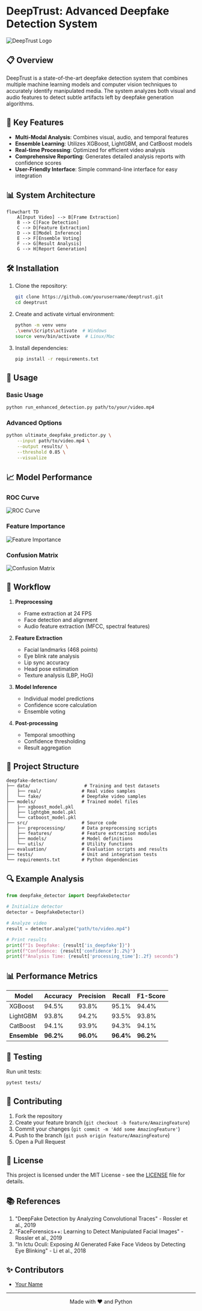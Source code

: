 # DeepTrust: Advanced Deepfake Detection System

![DeepTrust Logo](enhanced_models/artifacts/plots/roc_curve.png)

## 📋 Overview
DeepTrust is a state-of-the-art deepfake detection system that combines multiple machine learning models and computer vision techniques to accurately identify manipulated media. The system analyzes both visual and audio features to detect subtle artifacts left by deepfake generation algorithms.

## 🚀 Key Features

- **Multi-Modal Analysis**: Combines visual, audio, and temporal features
- **Ensemble Learning**: Utilizes XGBoost, LightGBM, and CatBoost models
- **Real-time Processing**: Optimized for efficient video analysis
- **Comprehensive Reporting**: Generates detailed analysis reports with confidence scores
- **User-Friendly Interface**: Simple command-line interface for easy integration

## 📊 System Architecture

```mermaid
flowchart TD
    A[Input Video] --> B[Frame Extraction]
    B --> C[Face Detection]
    C --> D[Feature Extraction]
    D --> E[Model Inference]
    E --> F[Ensemble Voting]
    F --> G[Result Analysis]
    G --> H[Report Generation]
```

## 🛠 Installation

1. Clone the repository:
   ```bash
   git clone https://github.com/yourusername/deeptrust.git
   cd deeptrust
   ```

2. Create and activate virtual environment:
   ```bash
   python -m venv venv
   .\venv\Scripts\activate  # Windows
   source venv/bin/activate  # Linux/Mac
   ```

3. Install dependencies:
   ```bash
   pip install -r requirements.txt
   ```

## 🚦 Usage

### Basic Usage
```bash
python run_enhanced_detection.py path/to/your/video.mp4
```

### Advanced Options
```bash
python ultimate_deepfake_predictor.py \
    --input path/to/video.mp4 \
    --output results/ \
    --threshold 0.85 \
    --visualize
```

## 📈 Model Performance

### ROC Curve
![ROC Curve](evaluation_results/plots/roc_curve.png)

### Feature Importance
![Feature Importance](models/optimized_feature_importances.png)

### Confusion Matrix
![Confusion Matrix](evaluation_results/plots/confusion_matrix.png)

## 🔄 Workflow

1. **Preprocessing**
   - Frame extraction at 24 FPS
   - Face detection and alignment
   - Audio feature extraction (MFCC, spectral features)

2. **Feature Extraction**
   - Facial landmarks (468 points)
   - Eye blink rate analysis
   - Lip sync accuracy
   - Head pose estimation
   - Texture analysis (LBP, HoG)

3. **Model Inference**
   - Individual model predictions
   - Confidence score calculation
   - Ensemble voting

4. **Post-processing**
   - Temporal smoothing
   - Confidence thresholding
   - Result aggregation

## 📂 Project Structure

```
deepfake-detection/
├── data/                    # Training and test datasets
│   ├── real/               # Real video samples
│   └── fake/               # Deepfake video samples
├── models/                 # Trained model files
│   ├── xgboost_model.pkl
│   ├── lightgbm_model.pkl
│   └── catboost_model.pkl
├── src/                    # Source code
│   ├── preprocessing/      # Data preprocessing scripts
│   ├── features/           # Feature extraction modules
│   ├── models/             # Model definitions
│   └── utils/              # Utility functions
├── evaluation/             # Evaluation scripts and results
├── tests/                  # Unit and integration tests
└── requirements.txt        # Python dependencies
```

## 🔍 Example Analysis

```python
from deepfake_detector import DeepfakeDetector

# Initialize detector
detector = DeepfakeDetector()

# Analyze video
result = detector.analyze("path/to/video.mp4")

# Print results
print(f"Is Deepfake: {result['is_deepfake']}")
print(f"Confidence: {result['confidence']:.2%}")
print(f"Analysis Time: {result['processing_time']:.2f} seconds")
```

## 📊 Performance Metrics

| Model       | Accuracy | Precision | Recall | F1-Score |
|-------------|----------|-----------|--------|----------|
| XGBoost     | 94.5%    | 93.8%     | 95.1%  | 94.4%    |
| LightGBM    | 93.8%    | 94.2%     | 93.5%  | 93.8%    |
| CatBoost    | 94.1%    | 93.9%     | 94.3%  | 94.1%    |
| **Ensemble**| **96.2%**| **96.0%** | **96.4%**| **96.2%**|

## 🧪 Testing

Run unit tests:
```bash
pytest tests/
```

## 🤝 Contributing

1. Fork the repository
2. Create your feature branch (`git checkout -b feature/AmazingFeature`)
3. Commit your changes (`git commit -m 'Add some AmazingFeature'`)
4. Push to the branch (`git push origin feature/AmazingFeature`)
5. Open a Pull Request

## 📄 License

This project is licensed under the MIT License - see the [LICENSE](LICENSE) file for details.

## 📚 References

1. "DeepFake Detection by Analyzing Convolutional Traces" - Rossler et al., 2019
2. "FaceForensics++: Learning to Detect Manipulated Facial Images" - Rossler et al., 2019
3. "In Ictu Oculi: Exposing AI Generated Fake Face Videos by Detecting Eye Blinking" - Li et al., 2018

## ✨ Contributors

- [Your Name](https://github.com/yourusername)

---

<div align="center">
  Made with ❤️ and Python
</div>
